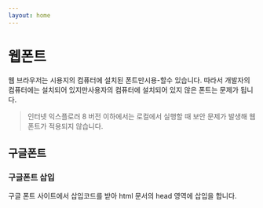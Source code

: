```yaml
---
layout: home
---
```


# 웹폰트
웹 브라우저는 시용지의 컴퓨터에 설치된 폰트만시용-할수 있습니다. 따라서 개발자의 컴퓨터에는
설치되어 있지만사용자의 컴퓨터에 설치되어 있지 않은 폰트는 문제가 됩니다.

> 인터넷 익스플로러 8 버전 이하에서는 로컬에서 실행할 때 보안 문제가 발생해 웹 폰트가 적용되지 않습니다.

## 구글폰트

### 구글폰트 삽입
구글 폰트 사이트에서 삽입코드를 받아 html 문서의 head 영역에 삽입을 합니다.

